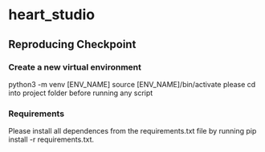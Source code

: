 # heart_studio

## Reproducing Checkpoint
### Create a new virtual environment
python3 -m venv [ENV_NAME]
source [ENV_NAME]/bin/activate
please cd into project folder before running any script
### Requirements
Please install all dependences from the requirements.txt file by running pip install -r requirements.txt.

